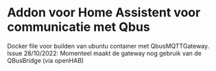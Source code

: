 # Addon voor Home Assistent voor communicatie met Qbus

Docker file voor builden van ubuntu container met QbusMQTTGateway. 
Issue 28/10/2022: Momenteel maakt de gateway nog gebruik van de QBusBridge (via openHAB)
